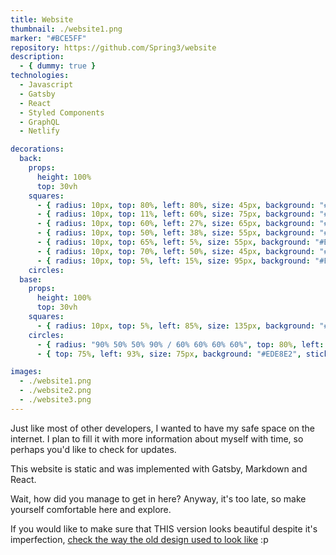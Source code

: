 ```yaml
---
title: Website
thumbnail: ./website1.png
marker: "#BCE5FF"
repository: https://github.com/Spring3/website
description:
  - { dummy: true }
technologies:
  - Javascript
  - Gatsby
  - React
  - Styled Components
  - GraphQL
  - Netlify

decorations:
  back:
    props:
      height: 100%
      top: 30vh
    squares:
      - { radius: 10px, top: 80%, left: 80%, size: 45px, background: "#FFAE5A", sticky: true }
      - { radius: 10px, top: 11%, left: 60%, size: 75px, background: "#EDE8E2", sticky: true }
      - { radius: 10px, top: 60%, left: 27%, size: 65px, background: "#EDE8E2", sticky: true }
      - { radius: 10px, top: 50%, left: 38%, size: 55px, background: "#F57B51", sticky: true }
      - { radius: 10px, top: 65%, left: 5%, size: 55px, background: "#BED5AE", sticky: true }
      - { radius: 10px, top: 70%, left: 50%, size: 45px, background: "#EDE8E2", sticky: true }
      - { radius: 10px, top: 5%, left: 15%, size: 95px, background: "#EDE8E2", sticky: true }
    circles:
  base:
    props:
      height: 100%
      top: 30vh
    squares:
      - { radius: 10px, top: 5%, left: 85%, size: 135px, background: "#BCE5FF", sticky: true }
    circles:
      - { radius: "90% 50% 50% 90% / 60% 60% 60% 60%", top: 80%, left: 20%, size: 95px, background: "#FFAE5A", sticky: true }
      - { top: 75%, left: 93%, size: 75px, background: "#EDE8E2", sticky: true }

images:
  - ./website1.png
  - ./website2.png
  - ./website3.png
---
```

Just like most of other developers, I wanted to have my safe space on the internet. I plan to fill it with more information about myself with time, so perhaps you'd like to check for updates.

This website is static and was implemented with Gatsby, Markdown and React.

Wait, how did you manage to get in here? Anyway, it's too late, so make yourself comfortable here and explore.

If you would like to make sure that THIS version looks beautiful despite it's imperfection, [check the way the old design used to look like](https://5fab235dda93260007a4c3de--loving-nightingale-303c63.netlify.app/) :p
